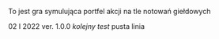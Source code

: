 To jest gra symulująca portfel akcji na tle notowań giełdowych

02 I 2022 ver. 1.0.0
*kolejny test*
pusta linia